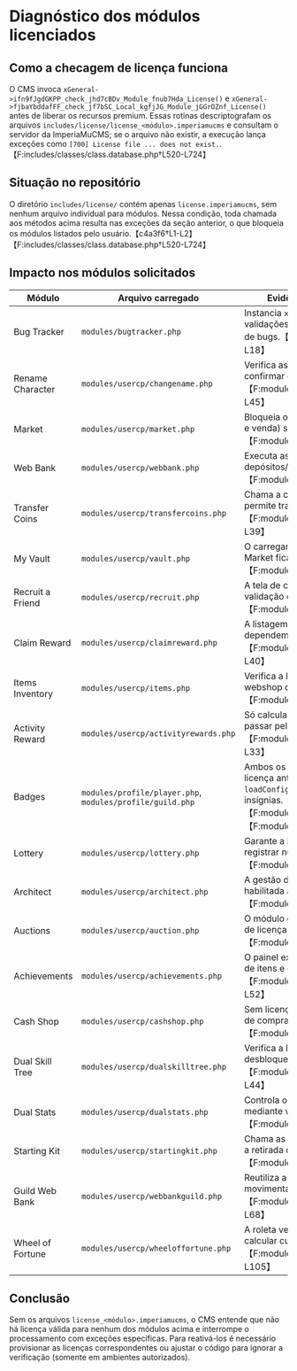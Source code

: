 # Diagnóstico dos módulos licenciados

## Como a checagem de licença funciona
O CMS invoca `xGeneral->ifn9fJgdGKPP_check_jhd7cBDv_Module_fnub7Hda_License()` e `xGeneral->fjbaYbddafFF_check_jf7bSC_Local_kgfjJG_Module_jGGrOZnf_License()` antes de liberar os recursos premium. Essas rotinas descriptografam os arquivos `includes/license/license_<módulo>.imperiamucms` e consultam o servidor da ImperiaMuCMS; se o arquivo não existir, a execução lança exceções como `[700] License file ... does not exist.`.【F:includes/classes/class.database.php†L520-L724】

## Situação no repositório
O diretório `includes/license/` contém apenas `license.imperiamucms`, sem nenhum arquivo individual para módulos. Nessa condição, toda chamada aos métodos acima resulta nas exceções da seção anterior, o que bloqueia os módulos listados pelo usuário.【c4a3f6†L1-L2】【F:includes/classes/class.database.php†L520-L724】

## Impacto nos módulos solicitados
| Módulo | Arquivo carregado | Evidência da checagem de licença |
| --- | --- | --- |
| Bug Tracker | `modules/bugtracker.php` | Instancia `xGeneral` e executa as duas validações de licença antes de carregar a lista de bugs.【F:modules/bugtracker.php†L9-L18】 |
| Rename Character | `modules/usercp/changename.php` | Verifica as duas rotinas de licença logo após confirmar que o módulo está ativo.【F:modules/usercp/changename.php†L33-L45】 |
| Market | `modules/usercp/market.php` | Bloqueia o restante do fluxo (listagem, compra e venda) se a checagem de licença falhar.【F:modules/usercp/market.php†L17-L45】 |
| Web Bank | `modules/usercp/webbank.php` | Executa as validações antes de permitir depósitos/saques de jóias, zen ou itens.【F:modules/usercp/webbank.php†L9-L63】 |
| Transfer Coins | `modules/usercp/transfercoins.php` | Chama a checagem de licença e só então permite transferências entre contas.【F:modules/usercp/transfercoins.php†L10-L39】 |
| My Vault | `modules/usercp/vault.php` | O carregamento do baú e a interação com o Market ficam condicionados à licença.【F:modules/usercp/vault.php†L10-L41】 |
| Recruit a Friend | `modules/usercp/recruit.php` | A tela de convite só renderiza após a validação do módulo premium.【F:modules/usercp/recruit.php†L10-L38】 |
| Claim Reward | `modules/usercp/claimreward.php` | A listagem de recompensas e o formulário dependem da licença do módulo.【F:modules/usercp/claimreward.php†L10-L40】 |
| Items Inventory | `modules/usercp/items.php` | Verifica a licença antes de liberar o inventário webshop do usuário.【F:modules/usercp/items.php†L13-L33】 |
| Activity Reward | `modules/usercp/activityrewards.php` | Só calcula elegibilidade e recompensas após passar pelas duas verificações.【F:modules/usercp/activityrewards.php†L10-L33】 |
| Badges | `modules/profile/player.php`, `modules/profile/guild.php` | Ambos os perfis consultam as rotinas de licença antes de carregar `loadConfigurations("badges")` e exibir insígnias.【F:modules/profile/player.php†L226-L244】【F:modules/profile/guild.php†L62-L74】 |
| Lottery | `modules/usercp/lottery.php` | Garante a licença antes de aceitar apostas e registrar números sorteados.【F:modules/usercp/lottery.php†L14-L78】 |
| Architect | `modules/usercp/architect.php` | A gestão de construções do castelo só é habilitada após as validações.【F:modules/usercp/architect.php†L10-L35】 |
| Auctions | `modules/usercp/auction.php` | O módulo de leilões realiza as duas checagens de licença e aborta se falharem.【F:modules/usercp/auction.php†L17-L35】 |
| Achievements | `modules/usercp/achievements.php` | O painel exige licença para processar envios de itens e conceder recompensas.【F:modules/usercp/achievements.php†L27-L52】 |
| Cash Shop | `modules/usercp/cashshop.php` | Sem licença, o catálogo de compras e o fluxo de compra ficam indisponíveis.【F:modules/usercp/cashshop.php†L14-L33】 |
| Dual Skill Tree | `modules/usercp/dualskilltree.php` | Verifica a licença antes de habilitar desbloqueio e alternância de árvores.【F:modules/usercp/dualskilltree.php†L13-L44】 |
| Dual Stats | `modules/usercp/dualstats.php` | Controla o desbloqueio/alternância de builds mediante validação de licença.【F:modules/usercp/dualstats.php†L13-L45】 |
| Starting Kit | `modules/usercp/startingkit.php` | Chama as rotinas de licença antes de permitir a retirada de kits iniciais.【F:modules/usercp/startingkit.php†L10-L41】 |
| Guild Web Bank | `modules/usercp/webbankguild.php` | Reutiliza a licença do módulo Architect para movimentar o banco da guilda.【F:modules/usercp/webbankguild.php†L9-L68】 |
| Wheel of Fortune | `modules/usercp/wheeloffortune.php` | A roleta verifica as duas rotinas antes de calcular custo, prêmios e histórico.【F:modules/usercp/wheeloffortune.php†L85-L105】 |

## Conclusão
Sem os arquivos `license_<módulo>.imperiamucms`, o CMS entende que não há licença válida para nenhum dos módulos acima e interrompe o processamento com exceções específicas. Para reativá-los é necessário provisionar as licenças correspondentes ou ajustar o código para ignorar a verificação (somente em ambientes autorizados).
